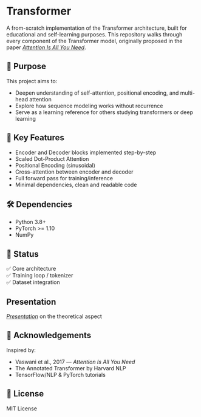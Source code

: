 # Transformer

A from-scratch implementation of the Transformer architecture, built for educational and self-learning purposes. This repository walks through every component of the Transformer model, originally proposed in the paper [*Attention Is All You Need*](https://arxiv.org/abs/1706.03762).

## 🚀 Purpose

This project aims to:

- Deepen understanding of self-attention, positional encoding, and multi-head attention
- Explore how sequence modeling works without recurrence
- Serve as a learning reference for others studying transformers or deep learning

## 🧠 Key Features

- Encoder and Decoder blocks implemented step-by-step
- Scaled Dot-Product Attention
- Positional Encoding (sinusoidal)
- Cross-attention between encoder and decoder
- Full forward pass for training/inference
- Minimal dependencies, clean and readable code


## 🛠️ Dependencies

- Python 3.8+
- PyTorch >= 1.10
- NumPy


## 📝 Status

✅ Core architecture  
✅ Training loop / tokenizer  
✅ Dataset integration  

## Presentation

[*Presentation*](https://www.canva.com/design/DAGrWXPRzCk/OXrrrV4LCdotJTFtiFjTyQ/view?utm_content=DAGrWXPRzCk&utm_campaign=designshare&utm_medium=link2&utm_source=uniquelinks&utlId=h3589fcd8af#1
) on the theoretical aspect

## 🙌 Acknowledgements

Inspired by:

- Vaswani et al., 2017 — *Attention Is All You Need*
- The Annotated Transformer by Harvard NLP
- TensorFlow/NLP & PyTorch tutorials

## 📜 License

MIT License
